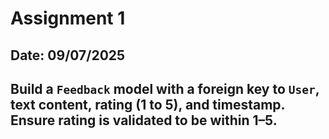 # Assignment 1

## Date: 09/07/2025

## Build a `Feedback` model with a foreign key to `User`, text content, rating (1 to 5), and timestamp. Ensure rating is validated to be within 1–5.

